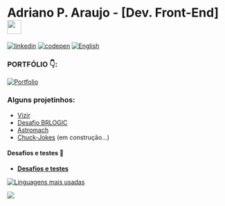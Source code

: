 # Adriano P. Araujo - [Dev. Front-End] <img src="https://github.com/blackcater/blackcater/raw/main/images/Hi.gif" height="32" />


[![linkedin](https://img.shields.io/badge/LinkedIn-0077B5?style=for-the-badge&logo=linkedin&logoColor=white)](https://www.linkedin.com/in/araujocode/)
[![codepen](https://img.shields.io/badge/Codepen-000000?style=for-the-badge&logo=codepen&logoColor=white)](https://codepen.io/araujo6_6)
[![English](https://img.shields.io/badge/English--version-4040ff?style=for-the-badge)](https://github.com/Pereira-Araujo/Pereira-Araujo/blob/main/README-2.md)

### PORTFÓLIO :point_down::

 [![Portfolio](https://img.shields.io/badge/Portfolio-%23000000.svg?style=for-the-badge&logo=firefox&logoColor=#FF7139)](https://dev-araujo.com.br/)


### Alguns projetinhos:

 - [Vizir](https://github.com/Pereira-Araujo/desafios/tree/main/testes_tecnicos/desafio_vizir)
 - [Desafio BRLOGIC](https://github.com/Pereira-Araujo/desafios/blob/main/testes_tecnicos/desafio_brlogic)
 - [Astromach](https://github.com/Pereira-Araujo/Projetos/tree/main/Projetos_React/AstroMach)
 - [Chuck-Jokes](https://github.com/Pereira-Araujo/Projetos/tree/main/Projetos_React/Chuck_Jokes) (em construção...)
 
 
 #### Desafios e testes :muscle:
 
 - [**Desafios e testes**](https://github.com/Pereira-Araujo/desafios)
 

[![Linguagens mais usadas](https://github-readme-stats.vercel.app/api/top-langs/?username=Pereira-Araujo&langs_count=8&theme=nightowl)](https://github.com/Pereira-Araujo/github-readme-stats)

[![](https://github-readme-stats.vercel.app/api?username=Pereira-Araujo&show_icons=true&theme=nightowl )](https://github-readme-stats.vercel.app/api?username=Pereira-Araujo&show_icons=true&theme=nightowl )


